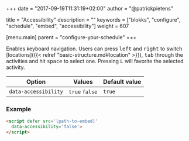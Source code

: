 +++
date            = "2017-09-19T11:31:19+02:00"
author          = "@patrickpietens"

title           = "Accessibility"
description     = ""
keywords        = ["blokks", "configure", "schedule", "embed", "accessibility"]
weight          = 607

[menu.main]
parent          = "configure-your-schedule"
+++

Enables keyboard navigation. Users can press <kbd>left</kbd> and <kbd>right</kbd> to switch [locations]({{< relref "basic-structure.md#location" >}}), <kbd>tab</kbd> through the activities and hit <kbd>space</kbd> to select one. Pressing <kbd>L</kbd>  will favorite the selected activity. 

| Option | Values | Default value |
|--------|--------|---------------|
| `data-accessibility` | `true` `false` | `true` |

### Example

```html
<script	defer src='[path-to-embed]'
  data-accessibility='false'>
</script>
```
